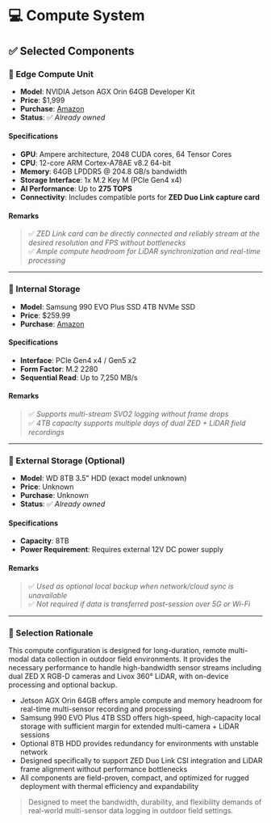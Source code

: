 # 💻 Compute System

## ✅ Selected Components

### 🧠 Edge Compute Unit

- **Model**: NVIDIA Jetson AGX Orin 64GB Developer Kit  
- **Price**: $1,999  
- **Purchase**: [Amazon](https://www.amazon.com/NVIDIA-Jetson-Orin-64GB-Developer/dp/B0BYGB3WV4)  
- **Status**: ✅ *Already owned*

#### Specifications
- **GPU**: Ampere architecture, 2048 CUDA cores, 64 Tensor Cores  
- **CPU**: 12-core ARM Cortex-A78AE v8.2 64-bit  
- **Memory**: 64GB LPDDR5 @ 204.8 GB/s bandwidth  
- **Storage Interface**: 1x M.2 Key M (PCIe Gen4 x4)  
- **AI Performance**: Up to **275 TOPS**  
- **Connectivity**: Includes compatible ports for **ZED Duo Link capture card**  

#### Remarks
> ✅ *ZED Link card can be directly connected and reliably stream at the desired resolution and FPS without bottlenecks*  
> ✅ *Ample compute headroom for LiDAR synchronization and real-time processing*

---

### 💾 Internal Storage

- **Model**: Samsung 990 EVO Plus SSD 4TB NVMe SSD
- **Price**: $259.99  
- **Purchase**: [Amazon](https://www.amazon.com/B0DHLBDSP7)  

#### Specifications
- **Interface**: PCIe Gen4 x4 / Gen5 x2  
- **Form Factor**: M.2 2280  
- **Sequential Read**: Up to 7,250 MB/s  

#### Remarks
> ✅ *Supports multi-stream SVO2 logging without frame drops*  
> ✅ *4TB capacity supports multiple days of dual ZED + LiDAR field recordings*

---

### 💾 External Storage (Optional)

- **Model**: WD 8TB 3.5" HDD (exact model unknown)
- **Price**: Unknown
- **Purchase**: Unknown 
- **Status**: ✅ *Already owned*

#### Specifications
- **Capacity**: 8TB  
- **Power Requirement**: Requires external 12V DC power supply

#### Remarks
> ✅ *Used as optional local backup when network/cloud sync is unavailable*  
> ✅ *Not required if data is transferred post-session over 5G or Wi-Fi*

---

### 📌 Selection Rationale

This compute configuration is designed for long-duration, remote multi-modal data collection in outdoor field environments. It provides the necessary performance to handle high-bandwidth sensor streams including dual ZED X RGB-D cameras and Livox 360° LiDAR, with on-device processing and optional backup.

- Jetson AGX Orin 64GB offers ample compute and memory headroom for real-time multi-sensor recording and processing
- Samsung 990 EVO Plus 4TB SSD offers high-speed, high-capacity local storage with sufficient margin for extended multi-camera + LiDAR sessions
- Optional 8TB HDD provides redundancy for environments with unstable network
- Designed specifically to support ZED Duo Link CSI integration and LiDAR frame alignment without performance bottlenecks
- All components are field-proven, compact, and optimized for rugged deployment with thermal efficiency and expandability

> Designed to meet the bandwidth, durability, and flexibility demands of real-world multi-sensor data logging in outdoor field settings.